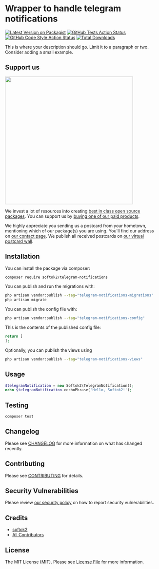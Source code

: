 # Wrapper to handle telegram notifications

[![Latest Version on Packagist](https://img.shields.io/packagist/v/softok2/telegram-notifications.svg?style=flat-square)](https://packagist.org/packages/softok2/telegram-notifications)
[![GitHub Tests Action Status](https://img.shields.io/github/actions/workflow/status/softok2/telegram-notifications/run-tests.yml?branch=main&label=tests&style=flat-square)](https://github.com/softok2/telegram-notifications/actions?query=workflow%3Arun-tests+branch%3Amain)
[![GitHub Code Style Action Status](https://img.shields.io/github/actions/workflow/status/softok2/telegram-notifications/fix-php-code-style-issues.yml?branch=main&label=code%20style&style=flat-square)](https://github.com/softok2/telegram-notifications/actions?query=workflow%3A"Fix+PHP+code+style+issues"+branch%3Amain)
[![Total Downloads](https://img.shields.io/packagist/dt/softok2/telegram-notifications.svg?style=flat-square)](https://packagist.org/packages/softok2/telegram-notifications)

This is where your description should go. Limit it to a paragraph or two. Consider adding a small example.

## Support us

[<img src="https://github-ads.s3.eu-central-1.amazonaws.com/telegram-notifications.jpg?t=1" width="419px" />](https://spatie.be/github-ad-click/telegram-notifications)

We invest a lot of resources into creating [best in class open source packages](https://spatie.be/open-source). You can support us by [buying one of our paid products](https://spatie.be/open-source/support-us).

We highly appreciate you sending us a postcard from your hometown, mentioning which of our package(s) you are using. You'll find our address on [our contact page](https://spatie.be/about-us). We publish all received postcards on [our virtual postcard wall](https://spatie.be/open-source/postcards).

## Installation

You can install the package via composer:

```bash
composer require softok2/telegram-notifications
```

You can publish and run the migrations with:

```bash
php artisan vendor:publish --tag="telegram-notifications-migrations"
php artisan migrate
```

You can publish the config file with:

```bash
php artisan vendor:publish --tag="telegram-notifications-config"
```

This is the contents of the published config file:

```php
return [
];
```

Optionally, you can publish the views using

```bash
php artisan vendor:publish --tag="telegram-notifications-views"
```

## Usage

```php
$telegramNotification = new Softok2\TelegramNotification();
echo $telegramNotification->echoPhrase('Hello, Softok2!');
```

## Testing

```bash
composer test
```

## Changelog

Please see [CHANGELOG](CHANGELOG.md) for more information on what has changed recently.

## Contributing

Please see [CONTRIBUTING](CONTRIBUTING.md) for details.

## Security Vulnerabilities

Please review [our security policy](../../security/policy) on how to report security vulnerabilities.

## Credits

- [softok2](https://github.com/softok2)
- [All Contributors](../../contributors)

## License

The MIT License (MIT). Please see [License File](LICENSE.md) for more information.
